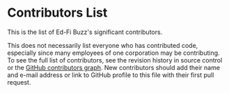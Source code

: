 # Contributors List

This is the list of Ed-Fi Buzz's significant contributors.

This does not necessarily list everyone who has contributed code, especially
since many employees of one corporation may be contributing. To see the full
list of contributors, see the revision history in source control or the [GitHub
contributors
graph](https://github.com/Ed-Fi-Exchange-OSS/EdFi-Project-Buzz/graphs/contributors).
New contributors should add their name and e-mail address or link to GitHub
profile to this file with their first pull request.
